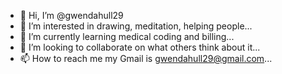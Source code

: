 - 👋 Hi, I’m @gwendahull29
- 👀 I’m interested in drawing, meditation, helping people...
- 🌱 I’m currently learning medical coding and billing...
- 💞️ I’m looking to collaborate on what others think about it...
- 📫 How to reach me my Gmail is gwendahull29@gmail.com...

<!---
gwendahull29/gwendahull29 is a ✨ special ✨ repository because its `README.md` (this file) appears on your GitHub profile.
You can click the Preview link to take a look at your changes.
--->
